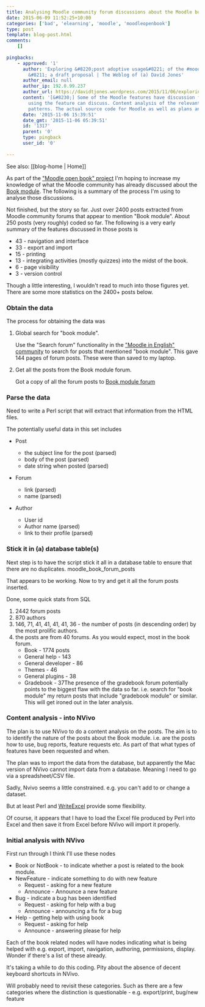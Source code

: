 ```yaml
---
title: Analysing Moodle community forum discussions about the Moodle book module
date: 2015-06-09 11:52:25+10:00
categories: ['bad', 'elearning', 'moodle', 'moodleopenbook']
type: post
template: blog-post.html
comments:
    []
    
pingbacks:
    - approved: '1'
      author: 'Exploring &#8220;post adoptive usage&#8221; of the #moodle Book module
        &#8211; a draft proposal | The Weblog of (a) David Jones'
      author_email: null
      author_ip: 192.0.99.237
      author_url: https://davidtjones.wordpress.com/2015/11/06/exploring-post-adoptive-usage-of-the-moodle-book-module-a-draft-proposal/
      content: '[&#8230;] Some of the Moodle features have discussion forums where people
        using the feature can discuss. Content analysis of the relevant forum might reveal
        patterns. The actual source code for Moodle as well as plans and [&#8230;]'
      date: '2015-11-06 15:39:51'
      date_gmt: '2015-11-06 05:39:51'
      id: '1317'
      parent: '0'
      type: pingback
      user_id: '0'
    
---
```


See also: [[blog-home | Home]]

As part of the ["Moodle open book" project](/blog2/the-moodle-open-book-module-project/) I'm hoping to increase my knowledge of what the Moodle community has already discussed about the [Book module](https://docs.moodle.org/28/en/Book_module). The following is a summary of the process I'm using to analyse those discussions.

Not finished, but the story so far. Just over 2400 posts extracted from Moodle community forums that appear to mention "Book module". About 250 posts (very roughly) coded so far. The following is a very early summary of the features discussed in those posts is

- 43 - navigation and interface
- 33 - export and import
- 15 - printing
- 13 - integrating activities (mostly quizzes) into the midst of the book.
- 6 - page visibility
- 3 - version control

Though a little interesting, I wouldn't read to much into those figures yet. There are some more statistics on the 2400+ posts below.

### Obtain the data

The process for obtaining the data was

1. Global search for "book module".
    
    Use the "Search forum" functionality in the ["Moodle in English" community](https://moodle.org/course/view.php?id=5) to search for posts that mentioned "book module". This gave 144 pages of forum posts. These were than saved to my laptop.
    
2. Get all the posts from the Book module forum.
    
    Got a copy of all the forum posts to [Book module forum](https://moodle.org/mod/forum/view.php?f=466)
    

### Parse the data

Need to write a Perl script that will extract that information from the HTML files.

The potentially useful data in this set includes

- Post
    - the subject line for the post (parsed)
    - body of the post (parsed)
    - date string when posted (parsed)
    
- Forum
    - link (parsed)
    - name (parsed)
- Author
    - User id
    - Author name (parsed)
    - link to their profile (parsed)

### Stick it in (a) database table(s)

Next step is to have the script stick it all in a database table to ensure that there are no duplicates. moodle\_book\_forum\_posts

That appears to be working. Now to try and get it all the forum posts inserted.

Done, some quick stats from SQL

1. 2442 forum posts
2. 870 authors
3. 146, 71, 41, 41, 41, 41, 36 - the number of posts (in descending order) by the most prolific authors.
4. the posts are from 40 forums. As you would expect, most in the book forum.
    - Book - 1774 posts
    - General help - 143
    - General developer - 86
    - Themes - 46
    - General plugins - 38
    - Gradebook - 37The presence of the gradebook forum potentially points to the biggest flaw with the data so far. i.e. search for "book module" my return posts that include "gradebook module" or similar. This will get ironed out in the later analysis.

### Content analysis - into NVivo

The plan is to use NVivo to do a content analysis on the posts. The aim is to to identify the nature of the posts about the Book module. i.e. are the posts how to use, bug reports, feature requests etc. As part of that what types of features have been requested and when.

The plan was to import the data from the database, but apparently the Mac version of NVivo cannot import data from a database. Meaning I need to go via a spreadsheet/CSV file.

Sadly, Nvivo seems a little constrained. e.g. you can't add to or change a dataset.

But at least Perl and [WriteExcel](http://search.cpan.org/~jmcnamara/Spreadsheet-WriteExcel-2.40/lib/Spreadsheet/WriteExcel.pm) provide some flexibility.

Of course, it appears that I have to load the Excel file produced by Perl into Excel and then save it from Excel before NVivo will import it properly.

### Initial analysis with NVivo

First run through I think I'll use these nodes

- Book or NotBook - to indicate whether a post is related to the book module.
- NewFeature - indicate something to do with new feature
    - Request - asking for a new feature
    - Announce - Announce a new feature
- Bug - indicate a bug has been identified
    - Request - asking for help with a bug
    - Announce - announcing a fix for a bug
- Help - getting help with using book
    - Request - asking for help
    - Announce - answering please for help

Each of the book related nodes will have nodes indicating what is being helped with e.g. export, import, navigation, authoring, permissions, display. Wonder if there's a list of these already.

It's taking a while to do this coding. Pity about the absence of decent keyboard shortcuts in NVivo.

Will probably need to revisit these categories. Such as there are a few categories where the distinction is questionable - e.g. export/print, bug/new feature